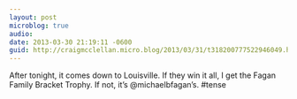 ```yaml
---
layout: post
microblog: true
audio: 
date: 2013-03-30 21:19:11 -0600
guid: http://craigmcclellan.micro.blog/2013/03/31/t318200777522946049.html
---
```

After tonight, it comes down to Louisville. If they win it all, I get the Fagan Family Bracket Trophy. If not, it’s @michaelbfagan’s. #tense
